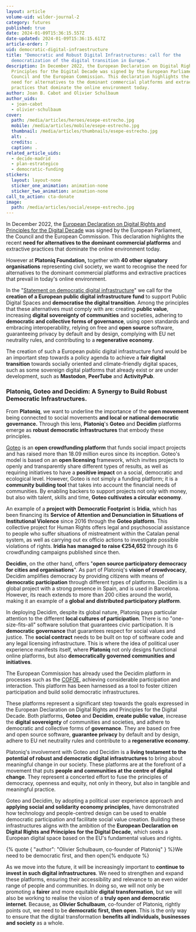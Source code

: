 ```yaml
---
layout: article
volume-uid: wilder-journal-2
category: futures
published: true
date: 2024-01-09T15:36:15.557Z
date-updated: 2024-01-09T15:36:15.617Z
article-order: 7
uid: democratic-digital-infraestructure
title: "Democratic and Robust Digital Infrastructures: call for the
  democratization of the digital transition in Europe."
description: In December 2022, the European Declaration on Digital Rights and
  Principles for the Digital Decade was signed by the European Parliament, the
  Council and the European Commission. This declaration highlights the recent
  need for alternatives to the dominant commercial platforms and extractive
  practices that dominate the online environment today.
author: Joan B. Cabot and Olivier Schulbaum
author_uids:
  - joan-cabot
  - olivier-schulbaum
cover:
  path: /media/articles/heroes/esepe-estrecho.jpg
  mobile: /media/articles/mobile/esepe-estrecho.jpg
  thumbnail: /media/articles/thumbnails/esepe-estrecho.jpg
  alt: .
  credits: .
  caption: .
related_article_uids:
  - decide-madrid
  - plan-estrategico
  - democratic-funding
stickers:
  layout: layout-none
  sticker_one_animation: animation-none
  sticker_two_animation: animation-none
call_to_action: cta-donate
image:
  path: /media/articles/social/esepe-estrecho.jpg
---
```

In December 2022, the [European Declaration on Digital Rights and Principles for the Digital Decade](https://digital-strategy.ec.europa.eu/en/library/european-declaration-digital-rights-and-principles) was signed by the European Parliament, the Council and the European Commission. This declaration highlights the recent **need for alternatives to the dominant commercial platforms** and extractive practices that dominate the online environment today. 

However at **Platoniq Foundation,** together with **40 other signatory organisations** representing civil society, we want to recognise the need for alternatives to the dominant commercial platforms and extractive practices that prevail in today's online environment.

In the "[Statement on democratic digital infrastructure](https://shared-digital.eu/statement/)" we call for the **creation of a European public digital infrastructure fund** to support Public Digital Spaces and **democratise the digital transition**. Among the principles that these alternatives must comply with are: creating **public value**, increasing **digital sovereignty of communities** and societies, adhering to **democratic and collective forms of governance**, using open standards and embracing interoperability, relying on free and **open source** software, guaranteeing privacy by default and by design, complying with EU net neutrality rules, and contributing to a **regenerative economy**.

The creation of such a European public digital infrastructure fund would be an important step towards a policy agenda to achieve a **fair digital transition** towards socially oriented and climate-friendly digital spaces, such as some sovereign digital platforms that already exist or are under development, such as **Mastodon**, **PeerTube** and **ActivityPub**.

### **Platoniq, Goteo and Decidim: A Synergy to Build Robust Democratic Infrastructures**.

From **Platoniq**, we want to underline the importance of the **open movement** being connected to social movements **and local or national democratic governance.** Through this lens, **Platoniq**'s **Goteo** and **Decidim** platforms emerge as **robust democratic infrastructures** that embody these principles.

[Goteo](https://www.goteo.org/) is an **open crowdfunding platform** that funds social impact projects and has raised more than 18.09 million euros since its inception. Goteo's model is based on an **open licensing** framework, which invites projects to openly and transparently share different types of results, as well as requiring initiatives to have a **positive impact** on a social, democratic and ecological level. However, Goteo is not simply a funding platform; it is a **community building tool** that takes into account the financial needs of communities. By enabling backers to support projects not only with money, but also with talent, skills and time, **Goteo cultivates a circular economy**.

An example of a **project with** **Democratic Footprint** is **Iridia**, which has been financing its **Service of Attention and Denunciation in Situations of Institutional Violence** since 2016 through the **Goteo platform**. This collective project for Human Rights offers legal and psychosocial assistance to people who suffer situations of mistreatment within the Catalan penal system, as well as carrying out ex officio actions to investigate possible violations of rights. **Iridia has managed to raise €254,652** through its 6 crowdfunding campaigns published since then.

**Decidim**, on the other hand, offers "**open source participatory democracy for cities and organisations**". As part of Platoniq's **vision of crowdvocacy**, Decidim amplifies democracy by providing citizens with means of **democratic participation** through different types of platforms. Decidim is a global project with a strong presence in Spain, and is used in Barcelona. However, its reach extends to more than 200 cities around the world, making it an example of a **global and distributed participatory platform**.

In deploying Decidim, despite its global nature, Platoniq pays particular attention to the different **local cultures of participation**. There is no "one-size-fits-all" software solution that guarantees civic participation. It is **democratic governance** that guarantees respect for social values and justice. The **social contract** needs to be built on top of software code and any legal licensing infrastructure. This is where the idea of political user experience manifests itself, where **Platoniq** not only designs functional online platforms, but also **democratically governed communities and initiatives**.

The European Commission has already used the Decidim platform in processes such as the [COFOE](https://futureu.europa.eu/en/.), achieving considerable participation and interaction. This platform has been harnessed as a tool to foster citizen participation and build solid democratic infrastructures.

These platforms represent a significant step towards the goals expressed in the European Declaration on Digital Rights and Principles for the Digital Decade. Both platforms, **Goteo** and **Decidim**, **create public value**, increase the **digital sovereignty** of communities and societies, and adhere to democratic and collective forms of **governance**. They are based on free and open source software, **guarantee privacy** by default and by design, adhere to EU net neutrality rules and contribute to a **regenerative economy**.

Platoniq's involvement with Goteo and Decidim is a **living testament to the potential of robust and democratic digital infrastructures** to bring about meaningful change in our society. These platforms are at the forefront of a movement that puts **people and communities at the centre of digital change**. They represent a concerted effort to fuse the principles of democracy, openness and equity, not only in theory, but also in tangible and meaningful practice.

Goteo and Decidim, by adopting a political user experience approach and **applying social and solidarity economy principles**, have demonstrated how technology and people-centred design can be used to enable democratic participation and facilitate social value creation. Building these infrastructures aligns with the ambition of the **European Declaration on Digital Rights and Principles for the Digital Decade**, which seeks a European digital space based on the EU's fundamental values and rights.

{% quote { "author": "Olivier Schulbaum, co-founder of Platoniq" } %}We need to be democratic first, and then open{% endquote %}

As we move into the future, it will be increasingly important to **continue to invest in such digital infrastructures**. We need to strengthen and expand these platforms, ensuring their accessibility and relevance to an even wider range of people and communities. In doing so, we will not only be promoting a **fairer** and more equitable **digital transformation**, but we will also be working to realise the vision of a **truly open and democratic internet**. Because, as **Olivier Schulbaum**, co-founder of Platoniq, rightly points out, we need to be **democratic first, then open**. This is the only way to ensure that the digital transformation **benefits all individuals, businesses and society** as a whole.
